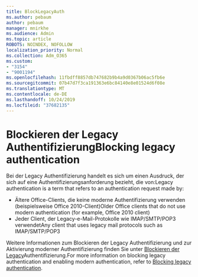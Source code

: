 ```yaml
---
title: BlockLegacyAuth
ms.author: pebaum
author: pebaum
manager: mnirkhe
ms.audience: Admin
ms.topic: article
ROBOTS: NOINDEX, NOFOLLOW
localization_priority: Normal
ms.collection: Adm_O365
ms.custom:
- "3154"
- "9001194"
ms.openlocfilehash: 11fbdff8857db747682b9b4a9d0367b06ac5fb6e
ms.sourcegitcommit: 07b47d7f3ca191363e6bc84140e8e01524d6f08e
ms.translationtype: MT
ms.contentlocale: de-DE
ms.lasthandoff: 10/24/2019
ms.locfileid: "37682135"
---
```

# <a name="blocking-legacy-authentication"></a><span data-ttu-id="8ca3a-102">Blockieren der Legacy Authentifizierung</span><span class="sxs-lookup"><span data-stu-id="8ca3a-102">Blocking legacy authentication</span></span>

<span data-ttu-id="8ca3a-103">Bei der Legacy Authentifizierung handelt es sich um einen Ausdruck, der sich auf eine Authentifizierungsanforderung bezieht, die von:</span><span class="sxs-lookup"><span data-stu-id="8ca3a-103">Legacy authentication is a term that refers to an authentication request made by:</span></span>

- <span data-ttu-id="8ca3a-104">Ältere Office-Clients, die keine moderne Authentifizierung verwenden (beispielsweise Office 2010-Client)</span><span class="sxs-lookup"><span data-stu-id="8ca3a-104">Older Office clients that do not use modern authentication (for example, Office 2010 client)</span></span>
- <span data-ttu-id="8ca3a-105">Jeder Client, der Legacy-e-Mail-Protokolle wie IMAP/SMTP/POP3 verwendet</span><span class="sxs-lookup"><span data-stu-id="8ca3a-105">Any client that uses legacy mail protocols such as IMAP/SMTP/POP3</span></span>  

<span data-ttu-id="8ca3a-106">Weitere Informationen zum Blockieren der Legacy Authentifizierung und zur Aktivierung moderner Authentifizierung finden Sie unter [Blockieren der Legacy](https://docs.microsoft.com/en-us/azure/active-directory/conditional-access/concept-conditional-access-block-legacy-authentication)Authentifizierung.</span><span class="sxs-lookup"><span data-stu-id="8ca3a-106">For more information on blocking legacy authentication and enabling modern authentication, refer to [Blocking legacy authentication](https://docs.microsoft.com/en-us/azure/active-directory/conditional-access/concept-conditional-access-block-legacy-authentication).</span></span>